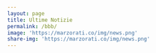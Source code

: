 ```yaml
---
layout: page
title: Ultime Notizie
permalink: /bbb/
image: 'https://marzorati.co/img/news.png'
share-img: 'https://marzorati.co/img/news.png'
---
```

<style>
    .itemTitle a{font-weight:bold; font-size:18px; color:#4EBAFF !important; text-decoration:none }
    .itemTitle a:hover{ text-decoration:underline }
    .itemDate{font-size:11px;color:#AAAAAA;}
	.feedEkList 
</style>

<div id="divRss"></div>
    
<script>
    $('#divRss').FeedEk({
    FeedUrl : 'https://www.wallstreetitalia.com/news/rss',
    MaxCount : 10,
    ShowDesc : true,
    ShowPubDate:true,
    DescCharacterLimit:300,
    TitleLinkTarget:'_blank',
    DateFormat : 'dd/MM/yyyy',
    DateFormatLang : 'it'
  });
</script>